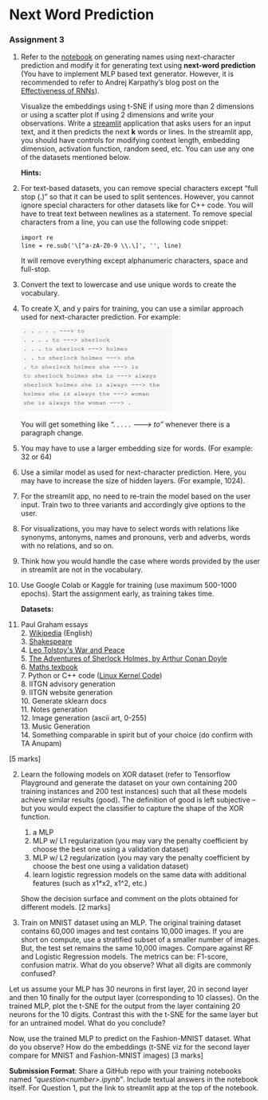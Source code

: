 # Next Word Prediction
### Assignment 3

1. Refer to the [notebook](https://nipunbatra.github.io/ml-teaching/notebooks/names.html) on generating names using next-character prediction and modify it for generating text using **next-word prediction** (You have to implement MLP based text generator. However, it is recommended to refer to Andrej Karpathy’s blog post on the [Effectiveness of RNNs](http://karpathy.github.io/2015/05/21/rnn-effectiveness/)).  
     
   Visualize the embeddings using t-SNE if using more than 2 dimensions or using a scatter plot if using 2 dimensions and write your observations. Write a [streamlit](https://streamlit.io/) application that asks users for an input text, and it then predicts the next **k** words or lines. In the streamlit app, you should have controls for modifying context length, embedding dimension, activation function, random seed, etc. You can use any one of the datasets mentioned below.

	  
	**Hints:**

1. For text-based datasets, you can remove special characters except “full stop (.)” so that it can be used to split sentences. However, you cannot ignore special characters for other datasets like for C++ code. You will have to treat text between newlines as a statement. To remove special characters from a line, you can use the following code snippet:

   ```
   import re
   line = re.sub('\[^a-zA-Z0-9 \\.\]', '', line)
   ```
   It will remove everything except alphanumeric characters, space and full-stop.

2. Convert the text to lowercase and use unique words to create the vocabulary.  
3. To create X, and y pairs for training, you can use a similar approach used for next-character prediction. For example:

   ![Example_dataset](assets\example_dataset.png)


   You will get something like *“. . . . . \---\> to”* whenever there is a paragraph change. 

4. You may have to use a larger embedding size for words. (For example: 32 or 64\)  
5. Use a similar model as used for next-character prediction. Here, you may have to increase the size of hidden layers. (For example, 1024).  
6. For the streamlit app, no need to re-train the model based on the user input. Train two to three variants and accordingly give options to the user.  
7. For visualizations, you may have to select words with relations like synonyms, antonyms, names and pronouns, verb and adverbs, words with no relations, and so on.  
8. Think how you would handle the case where words provided by the user in streamlit are not in the vocabulary.  
9. Use Google Colab or Kaggle for training (use maximum 500-1000 epochs). Start the assignment early, as training takes time. 

	**Datasets:**

1. Paul Graham essays  
   2. [Wikipedia](http://prize.hutter1.net/) (English)  
   3. [Shakespeare](https://cs.stanford.edu/people/karpathy/char-rnn/shakespeare_input.txt)  
   4. [Leo Tolstoy's War and Peace](https://cs.stanford.edu/people/karpathy/char-rnn/warpeace_input.txt)  
   5. [The Adventures of Sherlock Holmes, by Arthur Conan Doyle](https://www.gutenberg.org/files/1661/1661-0.txt)  
   6. [Maths texbook](https://github.com/stacks/stacks-project)  
   7. Python or C++ code ([Linux Kernel Code](https://cs.stanford.edu/people/karpathy/char-rnn/linux_input.txt))  
   8. IITGN advisory generation  
   9. IITGN website generation  
   10. Generate sklearn docs   
   11. Notes generation  
   12. Image generation (ascii art, 0-255)  
   13. Music Generation  
   14. Something comparable in spirit but of your choice (do confirm with TA Anupam)  
       

\[5 marks\]

2. Learn the following models on XOR dataset (refer to Tensorflow Playground and generate the dataset on your own containing 200 training instances and 200 test instances) such that all these models achieve similar results (good). The definition of good is left subjective – but you would expect the classifier to capture the shape of the XOR function.   
   1. a MLP  
   2. MLP w/ L1 regularization (you may vary the penalty coefficient by choose the best one using a validation dataset)  
   3. MLP w/ L2 regularization (you may vary the penalty coefficient by choose the best one using a validation dataset)  
   4. learn logistic regression models on the same data with additional features (such as x1\*x2, x1^2, etc.)

   Show the decision surface and comment on the plots obtained for different models. \[2 marks\]

3. Train on MNIST dataset using an MLP. The original training dataset contains 60,000 images and test contains 10,000 images. If you are short on compute, use a stratified subset of a smaller number of images. But, the test set remains the same 10,000 images. Compare against RF and Logistic Regression models.  The metrics can be: F1-score, confusion matrix. What do you observe? What all digits are commonly confused? 

Let us assume your MLP has 30 neurons in first layer, 20 in second layer and then 10 finally for the output layer (corresponding to 10 classes). On the trained MLP, plot the t-SNE for the output from the layer containing 20 neurons for the 10 digits. Contrast this with the t-SNE for the same layer but for an untrained model. What do you conclude? 

Now, use the trained MLP to predict on the Fashion-MNIST dataset. What do you observe? How do the embeddings (t-SNE viz for the second layer compare for MNIST and Fashion-MNIST images) \[3 marks\]

**Submission Format**: Share a GitHub repo with your training notebooks named *“question\<number\>.ipynb”*.  Include textual answers in the notebook itself. For Question 1, put the link to streamlit app at the top of the notebook.
